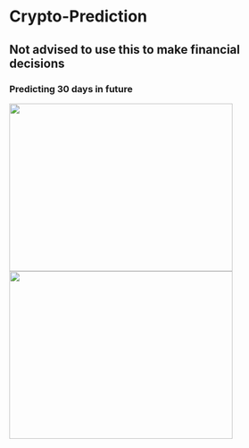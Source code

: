 # Crypto-Prediction
## Not advised to use this to make financial decisions

### Predicting 30 days in future

<img height = 300 width = 400 src = "https://user-images.githubusercontent.com/63549695/148491420-1fb1aede-4620-4ba9-a330-c44f9c38d08b.png"> <img height = 300 width = 400 src = "https://user-images.githubusercontent.com/63549695/148491569-38781938-b89f-4834-8323-9fb9d04a42a6.png">
